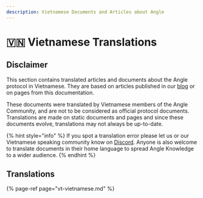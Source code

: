```yaml
---
description: Vietnamese Documents and Articles about Angle
---
```


# 🇻🇳 Vietnamese Translations

## Disclaimer

This section contains translated articles and documents about the Angle protocol in Vietnamese. They are based on articles published in our [blog](https://blog.angle.money) or on pages from this documentation.

These documents were translated by Vietnamese members of the Angle Community, and are not to be considered as official protocol documents. Translations are made on static documents and pages and since these documents evolve, translations may not always be up-to-date.

{% hint style="info" %}
If you spot a translation error please let us or our Vietnamese speaking community know on [Discord](https://discord.gg/kzBp32ZNK7). Anyone is also welcome to translate documents in their home language to spread Angle Knowledge to a wider audience.
{% endhint %}

## Translations

{% page-ref page="vt-vietnamese.md" %}
